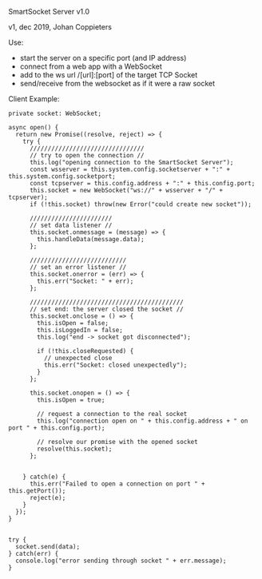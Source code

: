 SmartSocket Server v1.0

v1, dec 2019, Johan Coppieters

Use:
- start the server on a specific port (and IP address)
- connect from a web app with a WebSocket
- add to the ws url /[url]:[port] of the target TCP Socket
- send/receive from the websocket as if it were a raw socket

Client Example:

    private socket: WebSocket;

    async open() {
      return new Promise((resolve, reject) => {
        try {
          ////////////////////////////////
          // try to open the connection //
          this.log("opening connection to the SmartSocket Server");
          const wsserver = this.system.config.socketserver + ":" + this.system.config.socketport;
          const tcpserver = this.config.address + ":" + this.config.port;
          this.socket = new WebSocket("ws://" + wsserver + "/" + tcpserver);
          if (!this.socket) throw(new Error("could create new socket"));

          ///////////////////////
          // set data listener //
          this.socket.onmessage = (message) => {
            this.handleData(message.data);
          };

          ///////////////////////////
          // set an error listener //
          this.socket.onerror = (err) => {
            this.err("Socket: " + err);
          };

          ///////////////////////////////////////////
          // set end: the server closed the socket //
          this.socket.onclose = () => {
            this.isOpen = false;
            this.isLoggedIn = false;
            this.log("end -> socket got disconnected");

            if (!this.closeRequested) {
              // unexpected close
              this.err("Socket: closed unexpectedly");
            }
          };

          this.socket.onopen = () => {
            this.isOpen = true;

            // request a connection to the real socket
            this.log("connection open on " + this.config.address + " on port " + this.config.port);
            
            // resolve our promise with the opened socket
            resolve(this.socket);
          };


        } catch(e) {
          this.err("Failed to open a connection on port " + this.getPort());
          reject(e);
        }
      });
    }


    try {
      socket.send(data);
    } catch(err) {
      console.log("error sending through socket " + err.message);
    }
